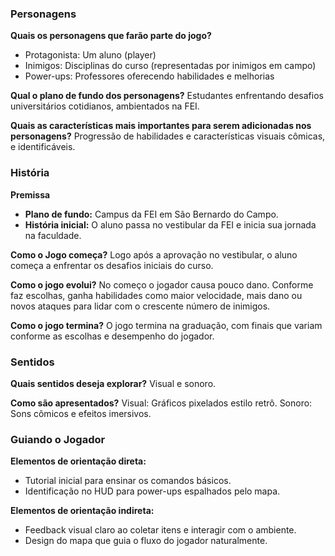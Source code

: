### Personagens
**Quais os personagens que farão parte do jogo?**
- Protagonista: Um aluno (player)
- Inimigos: Disciplinas do curso (representadas por inimigos em campo)
- Power-ups: Professores oferecendo habilidades e melhorias

**Qual o plano de fundo dos personagens?**
Estudantes enfrentando desafios universitários cotidianos, ambientados na FEI.

**Quais as características mais importantes para serem adicionadas nos personagens?**
Progressão de habilidades e características visuais cômicas, e identificáveis.

### História
**Premissa**
- **Plano de fundo:** Campus da FEI em São Bernardo do Campo.
- **História inicial:** O aluno passa no vestibular da FEI e inicia sua jornada na faculdade.

**Como o Jogo começa?**
Logo após a aprovação no vestibular, o aluno começa a enfrentar os desafios iniciais do curso.

**Como o jogo evolui?**
No começo o jogador causa pouco dano. Conforme faz escolhas, ganha habilidades como maior velocidade, mais dano ou novos ataques para lidar com o crescente número de inimigos.

**Como o jogo termina?**
O jogo termina na graduação, com finais que variam conforme as escolhas e desempenho do jogador.

### Sentidos
**Quais sentidos deseja explorar?**
Visual e sonoro.

**Como são apresentados?**
Visual: Gráficos pixelados estilo retrô.
Sonoro: Sons cômicos e efeitos imersivos.

### Guiando o Jogador
**Elementos de orientação direta:**
- Tutorial inicial para ensinar os comandos básicos.
- Identificação no HUD para power-ups espalhados pelo mapa.

**Elementos de orientação indireta:**
- Feedback visual claro ao coletar itens e interagir com o ambiente.
- Design do mapa que guia o fluxo do jogador naturalmente.
